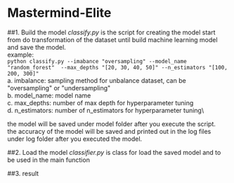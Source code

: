 # Mastermind-Elite

##1.  Build the model
_classify.py_ is the script for creating the model start from do transformation 
of the dataset until build machine learning model and save the model.\
example:\
`python classify.py --imabance "oversampling" --model_name "random_forest" 
--max_depths "[20, 30, 40, 50]" --n_estimators "[100, 200, 300]"`
\
a. imbalance: sampling method for unbalance dataset, can be "oversampling" or
"undersampling"\
b. model_name: model name\
c. max_depths: number of max depth for hyperparameter tuning\
d. n_estimators: number of n_estimators for hyperparameter tuning\

the model will be saved under model folder after you execute the script.\
the accuracy of the model will be saved and printed out in the log files under
log folder after you executed the model.

##2. Load the model
_classifier.py_ is class for load the saved model and to be used in the main 
function

##3. result

